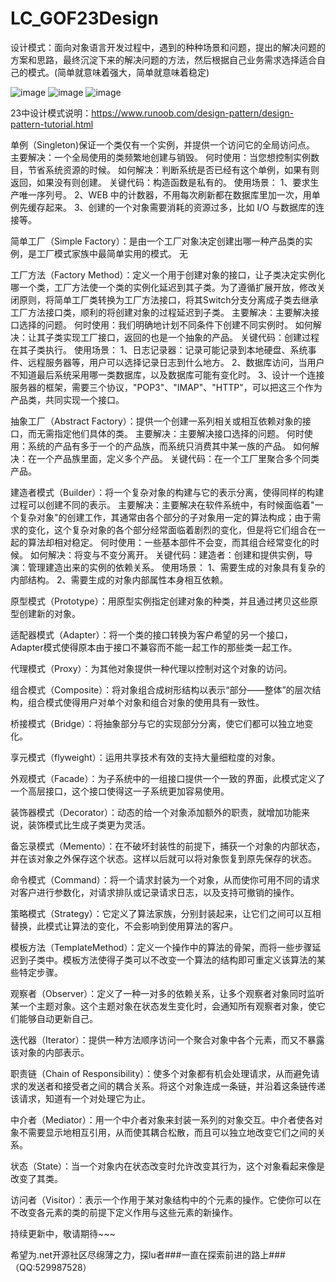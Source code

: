 # LC_GOF23Design
设计模式：面向对象语言开发过程中，遇到的种种场景和问题，提出的解决问题的方案和思路，最终沉淀下来的解决问题的方法，然后根据自己业务需求选择适合自己的模式。(简单就意味着强大，简单就意味着稳定)

![image](https://user-images.githubusercontent.com/26539681/113074893-7eccbe00-91fe-11eb-9b23-d6166244167a.png)
![image](https://user-images.githubusercontent.com/26539681/113075017-bb001e80-91fe-11eb-9660-98ac671c201c.png)
![image](https://user-images.githubusercontent.com/26539681/113075048-c81d0d80-91fe-11eb-87a5-4fc01e47a75b.png)

23中设计模式说明：https://www.runoob.com/design-pattern/design-pattern-tutorial.html

单例（Singleton)保证一个类仅有一个实例，并提供一个访问它的全局访问点。
	主要解决：一个全局使用的类频繁地创建与销毁。
	何时使用：当您想控制实例数目，节省系统资源的时候。
	如何解决：判断系统是否已经有这个单例，如果有则返回，如果没有则创建。
	关键代码：构造函数是私有的。
	使用场景：
	 1、要求生产唯一序列号。
	 2、WEB 中的计数器，不用每次刷新都在数据库里加一次，用单例先缓存起来。
	 3、创建的一个对象需要消耗的资源过多，比如 I/O 与数据库的连接等。
	 
简单工厂（Simple Factory）：是由一个工厂对象决定创建出哪一种产品类的实例，是工厂模式家族中最简单实用的模式。
无

工厂方法（Factory Method）：定义一个用于创建对象的接口，让子类决定实例化哪一个类，工厂方法使一个类的实例化延迟到其子类。为了遵循扩展开放，修改关闭原则，将简单工厂类转换为工厂方法接口，将其Switch分支分离成子类去继承工厂方法接口类，顺利的将创建对象的过程延迟到子类。
	主要解决：主要解决接口选择的问题。
	何时使用：我们明确地计划不同条件下创建不同实例时。
	如何解决：让其子类实现工厂接口，返回的也是一个抽象的产品。
	关键代码：创建过程在其子类执行。
	使用场景： 
	 1、日志记录器：记录可能记录到本地硬盘、系统事件、远程服务器等，用户可以选择记录日志到什么地方。
	 2、数据库访问，当用户不知道最后系统采用哪一类数据库，以及数据库可能有变化时。
	 3、设计一个连接服务器的框架，需要三个协议，"POP3"、"IMAP"、"HTTP"，可以把这三个作为产品类，共同实现一个接口。
	 
抽象工厂（Abstract Factory）：提供一个创建一系列相关或相互依赖对象的接口，而无需指定他们具体的类。
	主要解决：主要解决接口选择的问题。
	何时使用：系统的产品有多于一个的产品族，而系统只消费其中某一族的产品。
	如何解决：在一个产品族里面，定义多个产品。
	关键代码：在一个工厂里聚合多个同类产品。
	
建造者模式（Builder）：将一个复杂对象的构建与它的表示分离，使得同样的构建过程可以创建不同的表示。
	主要解决：主要解决在软件系统中，有时候面临着"一个复杂对象"的创建工作，其通常由各个部分的子对象用一定的算法构成；由于需求的变化，这个复杂对象的各个部分经常面临着剧烈的变化，但是将它们组合在一起的算法却相对稳定。
	何时使用：一些基本部件不会变，而其组合经常变化的时候。
	如何解决：将变与不变分离开。
	关键代码：建造者：创建和提供实例，导演：管理建造出来的实例的依赖关系。
	使用场景： 
	 1、需要生成的对象具有复杂的内部结构。 
	 2、需要生成的对象内部属性本身相互依赖。
	 
原型模式（Prototype）：用原型实例指定创建对象的种类，并且通过拷贝这些原型创建新的对象。

适配器模式（Adapter）：将一个类的接口转换为客户希望的另一个接口，Adapter模式使得原本由于接口不兼容而不能一起工作的那些类一起工作。

代理模式（Proxy）：为其他对象提供一种代理以控制对这个对象的访问。

组合模式（Composite）：将对象组合成树形结构以表示“部分——整体”的层次结构，组合模式使得用户对单个对象和组合对象的使用具有一致性。

桥接模式（Bridge）：将抽象部分与它的实现部分分离，使它们都可以独立地变化。

享元模式（flyweight）：运用共享技术有效的支持大量细粒度的对象。

外观模式（Facade）：为子系统中的一组接口提供一个一致的界面，此模式定义了一个高层接口，这个接口使得这一子系统更加容易使用。

装饰器模式（Decorator）：动态的给一个对象添加额外的职责，就增加功能来说，装饰模式比生成子类更为灵活。

备忘录模式（Memento）：在不破坏封装性的前提下，捕获一个对象的内部状态，并在该对象之外保存这个状态。这样以后就可以将对象恢复到原先保存的状态。

命令模式（Command）：将一个请求封装为一个对象，从而使你可用不同的请求对客户进行参数化，对请求排队或记录请求日志，以及支持可撤销的操作。

策略模式（Strategy）：它定义了算法家族，分别封装起来，让它们之间可以互相替换，此模式让算法的变化，不会影响到使用算法的客户。

模板方法（TemplateMethod）：定义一个操作中的算法的骨架，而将一些步骤延迟到子类中。模板方法使得子类可以不改变一个算法的结构即可重定义该算法的某些特定步骤。

观察者（Observer）：定义了一种一对多的依赖关系，让多个观察者对象同时监听某一个主题对象。这个主题对象在状态发生变化时，会通知所有观察者对象，使它们能够自动更新自己。

迭代器（Iterator）：提供一种方法顺序访问一个聚合对象中各个元素，而又不暴露该对象的内部表示。

职责链（Chain of Responsibility）：使多个对象都有机会处理请求，从而避免请求的发送者和接受者之间的耦合关系。将这个对象连成一条链，并沿着这条链传递该请求，知道有一个对处理它为止。

中介者（Mediator）：用一个中介者对象来封装一系列的对象交互。中介者使各对象不需要显示地相互引用，从而使其耦合松散，而且可以独立地改变它们之间的关系。

状态（State）：当一个对象内在状态改变时允许改变其行为，这个对象看起来像是改变了其类。

访问者（Visitor）：表示一个作用于某对象结构中的个元素的操作。它使你可以在不改变各元素的类的前提下定义作用与这些元素的新操作。


持续更新中，敬请期待~~~

希望为.net开源社区尽绵薄之力，探lu者###一直在探索前进的路上###（QQ:529987528）
